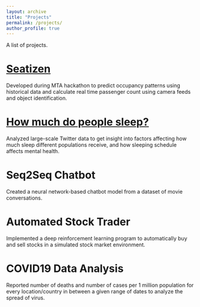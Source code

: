 ```yaml
---
layout: archive
title: "Projects"
permalink: /projects/
author_profile: true
---
```


<p> A list of projects. </p>

<h1><a href="http://Yinsight.github.io/files/Seatizens.pdf" target="_blank">Seatizen</a></h1> 
<p> Developed during MTA hackathon to predict occupancy patterns using historical data
and calculate real time passenger count using camera feeds and object identification. </p>

<h1><a href="http://Yinsight.github.io/files/sleep.pdf"target="_blank">How much do people sleep?</a></h1> 
<p> Analyzed large-scale Twitter data to get insight into factors affecting how much sleep
different populations receive, and how sleeping schedule affects mental health. </p>

<h1>Seq2Seq Chatbot</h1> 
<p> Created a neural network-based chatbot model from a dataset of movie conversations. </p>

<h1>Automated Stock Trader</h1> 
<p> Implemented a deep reinforcement learning program to automatically buy and sell stocks in a simulated stock market environment. </p>

<h1>COVID19 Data Analysis</h1> 
<p> Reported number of deaths and number of cases per 1 million population for every
location/country in between a given range of dates to analyze the spread of virus. </p>




